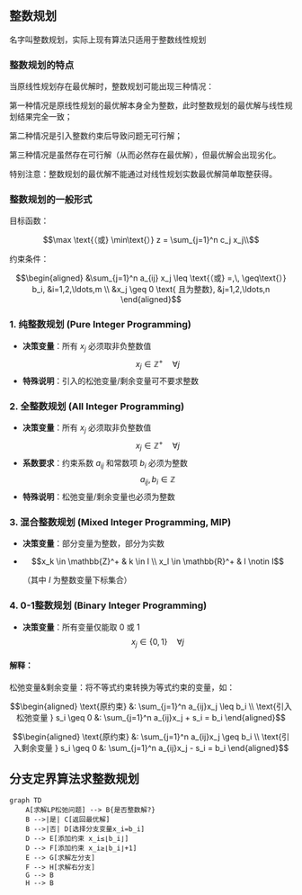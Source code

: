 ## 整数规划
名字叫整数规划，实际上现有算法只适用于整数线性规划

### 整数规划的特点

当原线性规划存在最优解时，整数规划可能出现三种情况：

第一种情况是原线性规划的最优解本身全为整数，此时整数规划的最优解与线性规划结果完全一致；

第二种情况是引入整数约束后导致问题无可行解；

第三种情况是虽然存在可行解（从而必然存在最优解），但最优解会出现劣化。

特别注意：整数规划的最优解不能通过对线性规划实数最优解简单取整获得。

### 整数规划的一般形式

目标函数：
```math
\max \text{（或} \min\text{）} z = \sum_{j=1}^n c_j x_j\\
```

约束条件：
```math
\begin{aligned}
&\sum_{j=1}^n a_{ij} x_j \leq \text{（或} =,\, \geq\text{）} b_i, &i=1,2,\ldots,m \\
&x_j \geq 0 \text{ 且为整数}, &j=1,2,\ldots,n
\end{aligned}
```

### 1. 纯整数规划 (Pure Integer Programming)
- **决策变量**：所有 $x_j$ 必须取非负整数值  
  $$x_j \in \mathbb{Z}^+ \quad \forall j$$
- **特殊说明**：引入的松弛变量/剩余变量可不要求整数

### 2. 全整数规划 (All Integer Programming)
- **决策变量**：所有 $x_j$ 必须取非负整数值  
  $$x_j \in \mathbb{Z}^+ \quad \forall j$$
- **系数要求**：约束系数 $a_{ij}$ 和常数项 $b_i$ 必须为整数  
  $$a_{ij}, b_i \in \mathbb{Z}$$
- **特殊说明**：松弛变量/剩余变量也必须为整数

### 3. 混合整数规划 (Mixed Integer Programming, MIP)
- **决策变量**：部分变量为整数，部分为实数
- ```math
  x_k \in \mathbb{Z}^+ & k \in I \\
  x_l \in \mathbb{R}^+ & l \notin I
  ```
  （其中 $I$ 为整数变量下标集合）

### 4. 0-1整数规划 (Binary Integer Programming)
- **决策变量**：所有变量仅能取 0 或 1  
  $$x_j \in \{0,1\} \quad \forall j$$


#### 解释：
松弛变量&剩余变量：将不等式约束转换为等式约束的变量，如：

```math
\begin{aligned}
\text{原约束} &: \sum_{j=1}^n a_{ij}x_j \leq b_i \\
\text{引入松弛变量 } s_i \geq 0 &: \sum_{j=1}^n a_{ij}x_j + s_i = b_i
\end{aligned}
```

```math
\begin{aligned}
\text{原约束} &: \sum_{j=1}^n a_{ij}x_j \geq b_i \\
\text{引入剩余变量 } s_i \geq 0 &: \sum_{j=1}^n a_{ij}x_j - s_i = b_i
\end{aligned}
```


## 分支定界算法求整数规划

```mermaid
graph TD
    A[求解LP松弛问题] --> B{是否整数解?}
    B -->|是| C[返回最优解]
    B -->|否| D[选择分支变量x_i=b_i]
    D --> E[添加约束 x_i≤⌊b_i⌋]
    D --> F[添加约束 x_i≥⌊b_i⌋+1]
    E --> G[求解左分支]
    F --> H[求解右分支]
    G --> B
    H --> B
```

